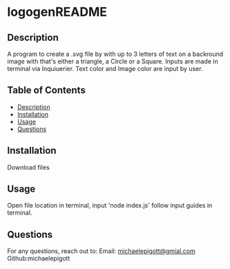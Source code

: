 # logogenREADME
  ## Description
  A program to create a .svg file by with up to 3 letters of text on a backround image with that's either a triangle, a Circle or a Square.  Inputs are made in terminal via Inquiuerier.  Text color and Image color are input by user.

 ## Table of Contents
 - [Description](#Description)
 - [Installation](#Installation)
 - [Usage](#Usage)
 - [Questions](#Questions)

 ## Installation
  Download files
 ## Usage
  Open file location in terminal, input 'node index.js' follow input guides in terminal.

 
 ## Questions
 For any questions, reach out to:
 Email: michaelepigott@gmial.com
 Github:michaelepigott
